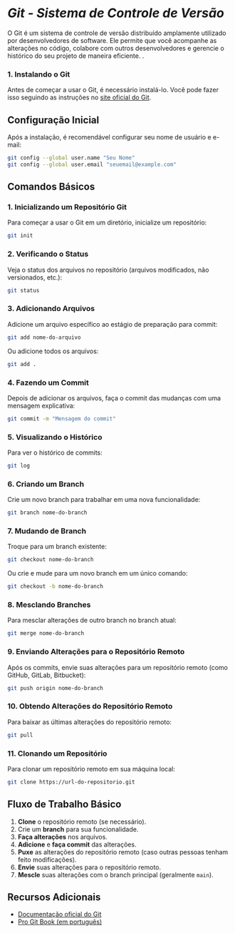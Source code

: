
# _Git - Sistema de Controle de Versão_

O Git é um sistema de controle de versão distribuído amplamente utilizado por desenvolvedores de software. Ele permite que você acompanhe as alterações no código, colabore com outros desenvolvedores e gerencie o histórico do seu projeto de maneira eficiente.
.
### 1. **Instalando o Git**
Antes de começar a usar o Git, é necessário instalá-lo. Você pode fazer isso seguindo as instruções no [site oficial do Git](https://git-scm.com/).

## Configuração Inicial

Após a instalação, é recomendável configurar seu nome de usuário e e-mail:

```bash
git config --global user.name "Seu Nome"
git config --global user.email "seuemail@example.com"
```

## Comandos Básicos

### 1. Inicializando um Repositório Git
Para começar a usar o Git em um diretório, inicialize um repositório:
```bash
git init
```

### 2. Verificando o Status
Veja o status dos arquivos no repositório (arquivos modificados, não versionados, etc.):
```bash
git status
```

### 3. Adicionando Arquivos
Adicione um arquivo específico ao estágio de preparação para commit:
```bash
git add nome-do-arquivo
```

Ou adicione todos os arquivos:
```bash
git add .
```

### 4. Fazendo um Commit
Depois de adicionar os arquivos, faça o commit das mudanças com uma mensagem explicativa:
```bash
git commit -m "Mensagem do commit"
```

### 5. Visualizando o Histórico
Para ver o histórico de commits:
```bash
git log
```

### 6. Criando um Branch
Crie um novo branch para trabalhar em uma nova funcionalidade:
```bash
git branch nome-do-branch
```

### 7. Mudando de Branch
Troque para um branch existente:
```bash
git checkout nome-do-branch
```

Ou crie e mude para um novo branch em um único comando:
```bash
git checkout -b nome-do-branch
```

### 8. Mesclando Branches
Para mesclar alterações de outro branch no branch atual:
```bash
git merge nome-do-branch
```

### 9. Enviando Alterações para o Repositório Remoto
Após os commits, envie suas alterações para um repositório remoto (como GitHub, GitLab, Bitbucket):
```bash
git push origin nome-do-branch
```

### 10. Obtendo Alterações do Repositório Remoto
Para baixar as últimas alterações do repositório remoto:
```bash
git pull
```

### 11. Clonando um Repositório
Para clonar um repositório remoto em sua máquina local:
```bash
git clone https://url-do-repositorio.git
```

## Fluxo de Trabalho Básico

1. **Clone** o repositório remoto (se necessário).
2. Crie um **branch** para sua funcionalidade.
3. **Faça alterações** nos arquivos.
4. **Adicione** e **faça commit** das alterações.
5. **Puxe** as alterações do repositório remoto (caso outras pessoas tenham feito modificações).
6. **Envie** suas alterações para o repositório remoto.
7. **Mescle** suas alterações com o branch principal (geralmente `main`).

## Recursos Adicionais

- [Documentação oficial do Git](https://git-scm.com/doc)
- [Pro Git Book (em português)](https://git-scm.com/book/pt-br/)

